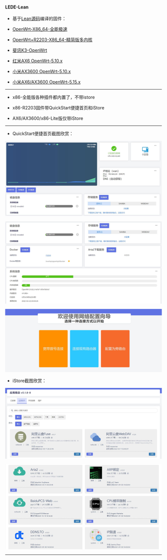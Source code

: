 #### LEDE-Lean

* 基于[Lean源码](https://github.com/coolsnowwolf/lede)编译的固件：

* [OpenWrt-X86_64-全能极速](https://www.right.com.cn/forum/thread-4054849-1-1.html)

* [OpenWrt+R2203-X86_64-精简版多内核](https://www.right.com.cn/forum/forum.php?mod=viewthread&tid=7182055&page=1&extra=)

* [斐讯K3-OpenWrt](https://www.right.com.cn/forum/thread-4052645-1-1.html)

* [红米AX6 OpenWrt-5.10.x](https://www.right.com.cn/forum/forum.php?mod=viewthread&tid=6770103&page=1&extra=#pid14665099)

* [小米AX3600 OpenWrt-5.10.x](https://www.right.com.cn/forum/forum.php?mod=viewthread&tid=7310044&page=1&extra=#pid15314306)

* [小米AX6/AX3600 OpenWrt-5.15.x](https://www.right.com.cn/forum/thread-8218915-1-1.html)

***

* x86-全能版各种插件都内置了，不带istore

* x86-R2203固件带QuickStart便捷首页和iStore

* AX6/AX3600/x86-Lite版仅带iStore

***

* QuickStart便捷首页截图欣赏：

![jpg](./diy/pic/1.jpg)

![jpg](./diy/pic/2.jpg)

![jpg](./diy/pic/3.jpg)

* iStore截图欣赏：

![jpg](./diy/pic/4.jpg)

![jpg](./diy/pic/5.jpg)

***


